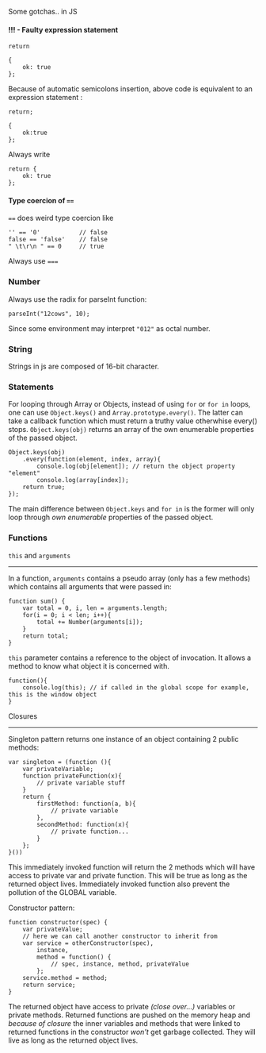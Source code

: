 Some gotchas.. in JS

#### !!! - Faulty expression statement

    return
    
    {
        ok: true
    };

Because of automatic semicolons insertion, above code is equivalent to an expression statement :

    return;
    
    { 
        ok:true 
    };

Always write

    return {
        ok: true 
    };

#### Type coercion of `==`

`==` does weird type coercion like

    '' == '0'           // false
    false == 'false'    // false
    " \t\r\n " == 0     // true
    
Always use `===`

### Number

Always use the radix for parseInt function:

    parseInt("12cows", 10);

Since some environment may interpret `"012"` as octal number.

### String 

Strings in js are composed of 16-bit character.

### Statements

For looping through Array or Objects, instead of using `for` or `for in` loops, one can use `Object.keys()` and `Array.prototype.every()`. The latter can take a callback function which must return a truthy value otherwhise every() stops.
`Object.keys(obj)` returns an array of the own enumerable properties of the passed object.

    Object.keys(obj)
        .every(function(element, index, array){
            console.log(obj[element]); // return the object property "element"
            console.log(array[index]);
        return true;
    });
    
The main difference between `Object.keys` and `for in` is the former will only loop through *own* *enumerable* properties of the passed object. 

### Functions

`this` and `arguments`

___

In a function, `arguments` contains a pseudo array (only has a few methods) which contains all arguments that were passed in:

    function sum() {
        var total = 0, i, len = arguments.length;
        for(i = 0; i < len; i++){
            total += Number(arguments[i]);
        }
        return total;
    }
    
`this` parameter contains a reference to the object of invocation. It allows a method to know what object it is concerned with.

    function(){
        console.log(this); // if called in the global scope for example, this is the window object
    }
    
Closures

___


Singleton pattern returns one instance of an object containing 2 public methods:

    var singleton = (function (){
        var privateVariable;
        function privateFunction(x){
            // private variable stuff
        }
        return {
            firstMethod: function(a, b){
                // private variable
            },
            secondMethod: function(x){
                // private function...
            }
        };
    }())

This immediately invoked function will return the 2 methods which will have access to private var and private function. This will be true as long as the returned object lives. Immediately invoked function also prevent the pollution of the GLOBAL variable.

Constructor pattern:

    function constructor(spec) {
        var privateValue;
        // here we can call another constructor to inherit from
        var service = otherConstructor(spec),
            instance,
            method = function() {
                // spec, instance, method, privateValue
            };
        service.method = method;
        return service;
    }

The returned object have access to private *(close over...)* variables or private methods. Returned functions are pushed on the memory heap and *because of closure* the inner variables and methods that were linked to returned functions in the constructor *won't* get garbage collected. They will live as long as the returned object lives.



